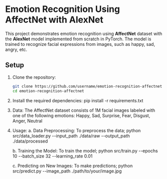 # Emotion Recognition Using AffectNet with AlexNet

This project demonstrates emotion recognition using **AffectNet** dataset with the **AlexNet** model implemented from scratch in PyTorch. The model is trained to recognize facial expressions from images, such as happy, sad, angry, etc.

## Setup

1. Clone the repository:
   ```bash
   git clone https://github.com/username/emotion-recognition-affectnet.git
   cd emotion-recognition-affectnet

2. Install the required dependencies:
   pip install -r requirements.txt

3. Data: The AffectNet dataset consists of 1M facial images labeled with one of the following emotions: Happy, Sad, Surprise, Fear, Disgust, Anger, Neutral

4. Usage:
   a. Data Preprocessing: 
      To preprocess the data;
      python src/data_loader.py --input_path ./data/raw --output_path ./data/processed

   b. Training the Model:
      To train the model;
      python src/train.py --epochs 10 --batch_size 32 --learning_rate 0.01

   c. Predicting on New Images:
      To make predictions;
      python src/predict.py --image_path ./path/to/your/image.jpg



